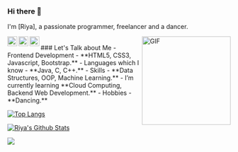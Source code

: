### Hi there 👋

I'm [Riya], a passionate programmer, freelancer and a dancer.

<img height=200 align="right" alt="GIF" src="https://media.giphy.com/media/l3V0dy1zzyjbYTQQM/giphy.gif?cid=ecf05e470610eity0p8wytz7gjey0hwzg1i7uf9shyc5yruv&rid=giphy.gif&ct=g"/>

<a href="riyak2532@gmail.com" target="_blank">
  <img align="left" alt="Riya's Mail" width="22px" src="https://cdn.jsdelivr.net/npm/simple-icons@v3/icons/gmail.svg" />
</a>

<a href="https://www.instagram.com/dancing.soul.riya/" target="_blank">
  <img align="left" alt="Riya's Instagram" width="22px" src="https://cdn.jsdelivr.net/npm/simple-icons@v3/icons/instagram.svg" />
</a>
<a href="https://www.linkedin.com/in/riya-karambelkar-0880901aa/" target="_blank">
  <img align="left" alt="Riya's LinkdeIN" width="22px" src="https://cdn.jsdelivr.net/npm/simple-icons@v3/icons/linkedin.svg" />
</a>
<br>
###  Let's Talk about Me
- Frontend Development - **HTML5, CSS3, Javascript, Bootstrap.**
- Languages which I know - **Java, C, C++.**
- Skills - **Data Structures, OOP, Machine Learning.**
- I’m currently learning **Cloud Computing, Backend Web Development.**
- Hobbies - **Dancing.**

<br>

[![Top Langs](https://github-readme-stats.vercel.app/api/top-langs/?username=riyak25&layout=compact&langs_count=10&theme=dark&hide_border=true)](https://github.com/anuraghazra/github-readme-stats)

[![Riya's Github Stats](https://github-readme-stats.vercel.app/api?username=riyak25&show_icons=true&theme=dark&count_private=true&include_all_commits=true&hide_border=true)](https://github.com/anuraghazra/github-readme-stats)

![](https://komarev.com/ghpvc/?username=riyak25&color=202020&label=profile+views)
